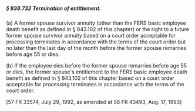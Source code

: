 ##### § 838.732 Termination of entitlement. #####

(a) A former spouse survivor annuity (other than the FERS basic employee death benefit as defined in § 843.102 of this chapter) or the right to a future former spouse survivor annuity based on a court order acceptable for processing terminates in accordance with the terms of the court order but no later than the last day of the month before the former spouse remarries before age 55 or dies.

(b) If the employee dies before the former spouse remarries before age 55 or dies, the former spouse's entitlement to the FERS basic employee death benefit as defined in § 843.102 of this chapter based on a court order acceptable for processing terminates in accordance with the terms of the court order.

[57 FR 33574, July 29, 1992, as amended at 58 FR 43493, Aug. 17, 1993]